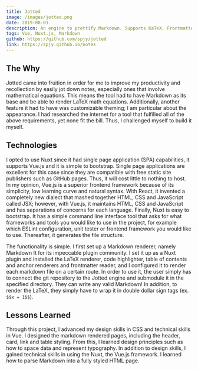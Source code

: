 ```yaml
---
title: Jotted
image: /images/jotted.png
date: 2019-08-01
description: An engine to prettify Markdown. Supports KaTeX, Frontmatter, MD ToC. Built on Vue.
tags: Vue, Nuxt.js, Markdown
github: https://github.com/spjy/jotted
link: https://spjy.github.io/notes
---
```


## The Why 

Jotted came into fruition in order for me to improve my productivity and recollection by easily jot down notes, especially ones that involve mathematical equations. This means the tool had to have Markdown as its base and be able to render LaTeX math equations. Additionally, another feature it had to have was customizable theming; I am particular about the appearance. I had researched the internet for a tool that fulfilled all of the above requirements, yet none fit the bill. Thus, I challenged myself to build it myself.

## Technologies

I opted to use Nuxt since it had single page application (SPA) capabilities, it supports Vue.js and it is simple to bootstrap. Single page applications are excellent for this case since they are compatible with free static site publishers such as GitHub pages. Thus, it will cost little to nothing to host. In my opinion, Vue.js is a superior frontend framework because of its simplicity, low learning curve and natural syntax. With React, it invented a completely new dialect that mashed together HTML, CSS and JavaScript called JSX; however, with Vue.js, it maintains HTML, CSS and JavaScript and has separations of concerns for each language. Finally, Nuxt is easy to bootstrap. It has a simple command line interface tool that asks for what frameworks and tools you would like to use in the project, for example which ESLint configuration, unit tester or frontend framework you would like to use. Thereafter, it generates the file structure.

The functionality is simple. I first set up a Markdown renderer, namely Markdown It for its impeccable plugin community. I set it up as a Nuxt plugin and installed the LaTeX renderer, code highlighter, table of contents and anchor renderers and frontmatter reader, and I configured it to render each markdown file on a certain route.
In order to use it, the user simply has to connect the git repository to the Jotted engine and submodule it in the specified directory. They can write any valid Markdown! In addition, to render the LaTeX, they simply have to wrap it in double dollar sign tags (ex. `$$x = 1$$`).
 
## Lessons Learned

Through this project, I advanced my design skills in CSS and technical skills in Vue. I designed the markdown rendered pages, including the header, card, link and table styling. From this, I learned design principles such as how to space data and represent typography. In addition to design skills, I gained technical skills in using the Nuxt, the Vue.js framework. I learned how to parse Markdown into a fully styled HTML page.
